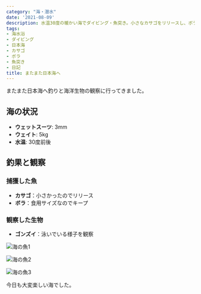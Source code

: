 ```yaml
---
category: "海・潜水"
date: '2021-08-09'
description: 水温30度の暖かい海でダイビング・魚突き。小さなカサゴをリリースし、ボラを捕獲して食用にしました。
tags:
- 海水浴
- ダイビング
- 日本海
- カサゴ
- ボラ
- 魚突き
- 日記
title: またまた日本海へ
---
```



またまた日本海へ釣りと海洋生物の観察に行ってきました。

## 海の状況
- **ウェットスーツ**: 3mm
- **ウェイト**: 5kg
- **水温**: 30度前後

## 釣果と観察

### 捕獲した魚
- **カサゴ**：小さかったのでリリース
- **ボラ**：食用サイズなのでキープ

### 観察した生物
- **ゴンズイ**：泳いでいる様子を観察

![海の魚1](../images/2021-08-09-diving-01.jpg)

![海の魚2](../images/2021-08-09-diving-02.jpg)

![海の魚3](../images/2021-08-09-diving-03.jpg)

今日も大変楽しい海でした。